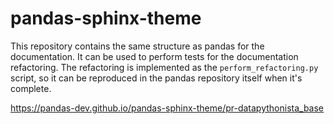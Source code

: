 # pandas-sphinx-theme

This repository contains the same structure as pandas for the documentation.
It can be used to perform tests for the documentation refactoring. The
refactoring is implemented as the `perform_refactoring.py` script, so it can
be reproduced in the pandas repository itself when it's complete.

https://pandas-dev.github.io/pandas-sphinx-theme/pr-datapythonista_base
